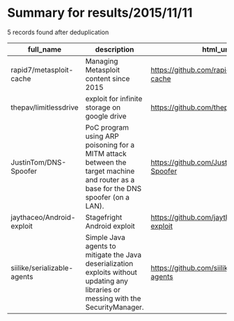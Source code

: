
# Summary for results/2015/11/11
    
5 records found after deduplication

| full_name | description | html_url | matched_list | matched_count | pushed_at | size | stargazers_count | language | forks_count | vul_ids |
|-----------------------------|--------------------------------------------------------------------------------------------------------------------------------------|------------------------------------------------|----------------------------------|-----------------|---------------------------|--------|--------------------|------------|---------------|-----------|
| rapid7/metasploit-cache | Managing Metasploit content since 2015 | https://github.com/rapid7/metasploit-cache | ['metasploit module OR payload'] | 1 | 2015-11-11 21:37:43+00:00 | 19271 | 5 | Ruby | 3 | [] |
| thepav/limitlessdrive | exploit for infinite storage on google drive | https://github.com/thepav/limitlessdrive | ['exploit'] | 1 | 2015-11-11 08:04:39+00:00 | 320 | 2 | JavaScript | 1 | [] |
| JustinTom/DNS-Spoofer | PoC program using ARP poisoning for a MITM attack between the target machine and router as a base for the DNS spoofer (on a LAN). | https://github.com/JustinTom/DNS-Spoofer | ['attack poc'] | 1 | 2015-11-11 01:40:27+00:00 | 152 | 0 | Python | 0 | [] |
| jaythaceo/Android-exploit | Stagefright Android exploit | https://github.com/jaythaceo/Android-exploit | ['exploit'] | 1 | 2015-11-11 04:09:20+00:00 | 0 | 16 | Python | 6 | [] |
| siilike/serializable-agents | Simple Java agents to mitigate the Java deserialization exploits without updating any libraries or messing with the SecurityManager. | https://github.com/siilike/serializable-agents | ['exploit'] | 1 | 2015-11-11 00:02:34+00:00 | 0 | 1 | Java | 0 | [] |
